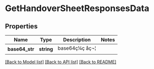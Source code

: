 # GetHandoverSheetResponsesData

## Properties
Name | Type | Description | Notes
------------ | ------------- | ------------- | -------------
**base64_str** | **string** | base64ç¼ç å­ç¬¦ | 

[[Back to Model list]](../README.md#documentation-for-models) [[Back to API list]](../README.md#documentation-for-api-endpoints) [[Back to README]](../README.md)


